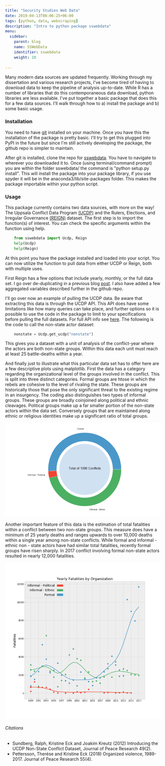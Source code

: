 ```yaml
---
title: "Security Studies Web Data"
date: 2019-04-13T08:06:25+06:00
tags: [python, data, webscraping]
description: "Intro to python package sswebdata"
menu:
  sidebar:
    parent: blog
    name: SSWebData
    identifier: sswebdata
    weight: 10

---
```


Many modern data sources are updated frequently.  Working through my dissertation and various research projects, I've become tired of having to download data to keep the pipeline of analysis up-to-date. While R has a number of libraries that do this contemporaneous data download, python libraries are less available.  I've put together a basic package that does this for a few data sources. I'll walk through how to a) install the package and b) some basic usage.

### Installation

You need to have [git](https://git-scm.com/downloads) installed on your machine. Once you have this the installation of the package is pretty basic.  I'll try to get this plugged into PyPI in the future but since I'm still actively developing the package, the github repo is simpler to maintain.

After git is installed, clone the repo for [sswebdata](https://github.com/JELambert/sswebdata). You have to navigate to wherever you downloaded it to.  Once (using terminal/command prompt) you are within the folder sswebdata/ the command is "python setup.py install". This will install the package into your package library, if you use spyder it will be in the anaconda3/lib/site-packages folder. This makes the package importable within your python script.

### Usage

This package currently contains two data sources, with more on the way! The Uppsala Conflict Data Program [(UCDP)](https://ucdp.uu.se/?id=1&id=1) and the Rulers, Elections, and Irregular Governance [(REIGN)](https://oefresearch.org/datasets/reign) dataset. The first step is to import the function(s) of interest. You can check the specific arguments within the function using help.

```python
    from sswebdata import Ucdp, Reign
    help(Ucdp)
    help(Reign)
```

At this point you have the package installed and loaded into your script. You can now utilize the function to pull data from either UCDP or Reign, both with multiple uses.

First Reign has a few options that include yearly, monthly, or the full data set.  I go over de-duplicating in a previous blog [post](http://jelambert.com/reign1/).  I also have added a few aggregated variables described further in the github repo.

I'll go over now an example of pulling the UCDP data.  Be aware that extracting this data is through the UCDP API.  This API does have some limitations like how many queries can take place, and further options so it is possible to use the code in the package to limit to your specifications before pulling the full datasets. For full API info see [here](https://ucdp.uu.se/apidocs/). The following is the code to call the non-state actor dataset:

```python
    nonstate = Ucdp.get_ucdp("nonstate")
```

This gives you a dataset with a unit of analysis of the conflict-year where the actors are both non-state groups. Within this data each unit must reach at least 25 battle-deaths within a year.

And finally just to illustrate what this particular data set has to offer here are a few descriptive plots using matplotlib. First the data has a category regarding the organizational level of the groups involved in the conflict. This is split into three distinct categories. Formal groups are htose in which the rebels are cohesive to the level of rivaling the state.  These groups are historically those that pose the only significant threat to the existing regime in an insurgency. The coding also distinguishes two types of informal groups.  These groups are broadly coinjoined along political and ethnic cleavages.  Political groups make up a far smaller portion of the non-state actors within the data set. Conversely groups that are maintained along ethnic or religious identities make up a significant ratio of total groups.

[![Organzational Level](pie_nonstate.png)](pie_nonstate.png)

Another important feature of this data is the estimation of total fatalities within a conflict between two non-state groups.  This measure does have a minimum of 25 yearly deaths and ranges upwards to over 10,000 deaths within a single year among non-state conflicts. While formal and informal - ethnic non - state actors have had similar total fatalities, recently formal groups have risen sharply. In 2017 conflict involving formal non-state actors resulted in nearly 12,000 fatalities.

[![Yearly Fatalities](scatter_nonstate.png)](scatter_nonstate.png)

###### Citations
* Sundberg, Ralph, Kristine Eck and Joakim Kreutz (2012) Introducing the UCDP Non-State Conflict Dataset, Journal of Peace Research 49(2).
* Pettersson, Therése and Kristine Eck (2018) Organized violence, 1989-2017. Journal of Peace Research 55(4).

